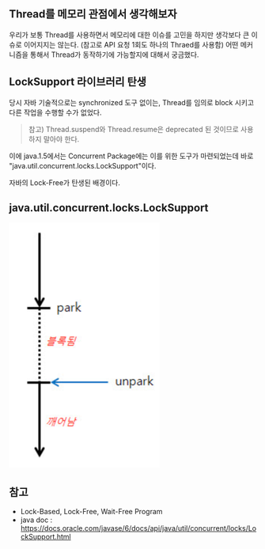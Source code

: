 ## Thread를 메모리 관점에서 생각해보자
우리가 보통 Thread를 사용하면서 메모리에 대한 이슈를 고민을 하지만 생각보다 큰 이슈로 이어지지는 않는다. (참고로 API 요청 1회도 하나의 Thraed를 사용함)
어떤 메커니즘을 통해서 Thread가 동작하기에 가능할지에 대해서 궁금했다.

## LockSupport 라이브러리 탄생
당시 자바 기술적으로는 synchronized 도구 없이는, Thread를 임의로 block 시키고 다른 작업을 수행할 수가 없었다.
> 참고)
> Thread.suspend와 Thread.resume은 deprecated 된 것이므로 사용하지 말아야 한다.

이에 java.1.5에서는 Concurrent Package에는 이를 위한 도구가 마련되었는데 바로 "java.util.concurrent.locks.LockSupport"이다.


자바의 Lock-Free가 탄생된 배경이다.

## java.util.concurrent.locks.LockSupport
![](2025-03-16-20-00-36_304x496.png)



## 참고
- Lock-Based, Lock-Free, Wait-Free Program
- java doc : https://docs.oracle.com/javase/6/docs/api/java/util/concurrent/locks/LockSupport.html

